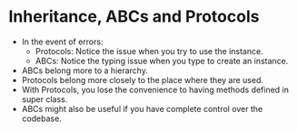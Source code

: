 # Inheritance, ABCs and Protocols
 
* In the event of errors:
  * Protocols: Notice the issue when you try to use the instance.
  * ABCs: Notice the typing issue when you type to create an instance.
* ABCs belong more to a hierarchy.
* Protocols belong more closely to the place where they are used.
* With Protocols, you lose the convenience to having methods defined in super class.
* ABCs might also be useful if you have complete control over the codebase.

